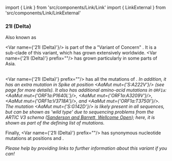 import { Link } from 'src/components/Link/Link'
import { LinkExternal } from 'src/components/Link/LinkExternal'


<MdxContent filepath="VoCHeader.md'" />

### 21I (Delta)
Also known as <Who name="Delta" />

<Var name={'21I (Delta)'}/> is part of the a "Variant of Concern" <Who name="Delta" />. It is a sub-clade of this variant, which has grown extensively worldwide.  <Var name={'21I (Delta)'} prefix=""/> has grown particularly in some parts of Asia.
<br /><br />

<Var name={'21I (Delta)'} prefix=""/> has all the mutations of <Var name="21A (Delta)" prefix=""/>. In addition, it has an extra mutation in Spike at position <AaMut mut={'S:A222V'}/> (see <Var name="20E (EU1)" prefix=""/> page for more details). It also has additional amino-acid mutations in <code>ORF1a</code>: <AaMut mut={'ORF1a:P1640L'}/>, <AaMut mut={'ORF1a:A3209V'}/>, <AaMut mut={'ORF1a:V3718A'}/>, and <AaMut mut={'ORF1a:T3750I'}/>. The mutation <AaMut mut={'S:G142D'}/> is likely present in all <Who name="Delta" /> sequences, but can be shown as 'wild type' due to sequencing problems from the ARTIC V3 schema ([Sanderson and Barrett, Wellcome Open](https://wellcomeopenresearch.org/articles/6-305/v1)); here, it is shown as part of the defining list of mutations. 

Finally, <Var name={'21I (Delta)'} prefix=""/> has synonymous nucleotide mutations at positions <NucMut mut="A5584G" /> and <NucMut mut="C13019T" />.


_Please help by providing links to further information about this variant if you can!_
